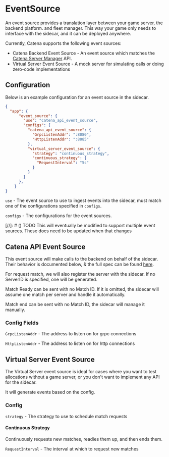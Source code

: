 # EventSource

An event source provides a translation layer between your <tooltip term="game server">game server</tooltip>, the <tooltip term="backend platform">backend platform.</tooltip> and <tooltip term="fleet manager">fleet manager</tooltip>.
This way your game only needs to interface with the sidecar, and it can be deployed anywhere.

Currently, Catena supports the following event sources:

<snippet id="event-source-list">
<ul>
<li>Catena Backend Event Source - An event source which matches the <a href="Server-Manager.md">Catena Server Manager</a> API.</li>
<li>Virtual Server Event Source - A mock server for simulating calls or doing zero-code implementations</li>
</ul>
</snippet>

## Configuration

Below is an example configuration for an event source in the sidecar.

```json lines
{
  "app": {
      "event_source": {
        "use": "catena_api_event_source",
        "configs": {
          "catena_api_event_source": {
            "GrpcListenAddr": ":8080",
            "HttpListenAddr": ":8085"
          },
          "virtual_server_event_source": {
            "strategy": "continuous_strategy",
            "continuous_strategy": {
              "RequestInterval": "5s"
            }
          }
        }
      },
    }
}
```

`use` - The event source to use to ingest events into the sidecar, must match one of the configurations specified in `configs`.

`configs` - The configurations for the event sources.

[//]: # () TODO This will eventually be modified to support multiple event sources. These docs need to be updated when that changes

## Catena API Event Source

This event source will make calls to the backend on behalf of the sidecar. Their behavior is documented below, & the full spec can be found [here](https://github.com/CatenaTools/sidecar/blob/main/sidecar/proto/catena-tools-core/api/v1/catena_server_manager.proto).

<include from="MatchBroker-Snippets-Library.md" element-id="request-match-request"></include>

For request match, we will also register the server with the sidecar. If no ServerID is specified, one will be generated.

<include from="MatchBroker-Snippets-Library.md" element-id="match-ready-request"></include>

Match Ready can be sent with no Match ID. If it is omitted, the sidecar will assume one match per server and handle it automatically.

<include from="MatchBroker-Snippets-Library.md" element-id="end-match-request"></include>

Match end can be sent with no Match ID, the sidecar will manage it manually.

### Config Fields

`GrpcListenAddr` - The address to listen on for grpc connections

`HttpListenAddr` - The address to listen on for http connections

## Virtual Server Event Source

The Virtual Server event source is ideal for cases where you want to test allocations without a game server, or you don't want to 
implement any API for the sidecar.

It will generate events based on the config.

### Config

`strategy` - The strategy to use to schedule match requests

#### Continuous Strategy

Continuously requests new matches, readies them up, and then ends them.

`RequestInterval` - The interval at which to request new matches
